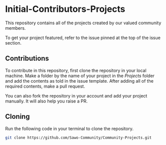 # Initial-Contributors-Projects

This repository contains all of the projects created by our valued community members. 

To get your project featured, refer to the issue pinned at the top of the issue section.

## Contributions

To contribute in this repository, first clone the repository in your local machine. Make a folder by the name of your project in the *Projects* folder and add the contents as told in the issue template. After adding all of the required contents, make a pull request.

You can also fork the repository in your account and add your project manually. It will also help you raise a PR.

## Cloning

Run the following code in your terminal to clone the repository.

```sh
git clone https://github.com/Sawo-Community/Community-Projects.git
```
